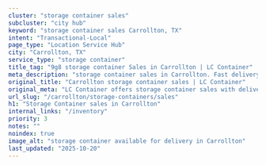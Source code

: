 ```yaml
---
cluster: "storage container sales"
subcluster: "city hub"
keyword: "storage container sales Carrollton, TX"
intent: "Transactional-Local"
page_type: "Location Service Hub"
city: "Carrollton, TX"
service_type: "storage container"
title_tag: "9g8 storage container Sales in Carrollton | LC Container"
meta_description: "storage container sales in Carrollton. Fast delivery, competitive pricing. Serving storage containers area. Quote ID: HE0. Call (214) 524-4168 for your free quote today."
original_title: "Carrollton storage container sales | LC Container"
original_meta: "LC Container offers storage container sales with delivery in Carrollton, TX. Local. Fast quotes. Since 2003."
url_slug: "/carrollton/storage-containers/sales"
h1: "Storage Container sales in Carrollton"
internal_links: "/inventory"
priority: 3
notes: ""
noindex: true
image_alt: "storage container available for delivery in Carrollton"
last_updated: "2025-10-20"
---
```


<!-- TODO: Add unique city/inventory copy, images, and internal links here. -->
